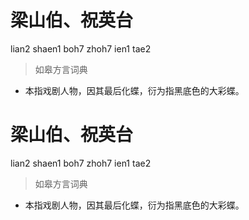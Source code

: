# 梁山伯、祝英台
lian2 shaen1 boh7 zhoh7 ien1 tae2
> 如皋方言词典
- 本指戏剧人物，因其最后化蝶，衍为指黑底色的大彩蝶。

# 梁山伯、祝英台
lian2 shaen1 boh7 zhoh7 ien1 tae2
> 如皋方言词典
- 本指戏剧人物，因其最后化蝶，衍为指黑底色的大彩蝶。
